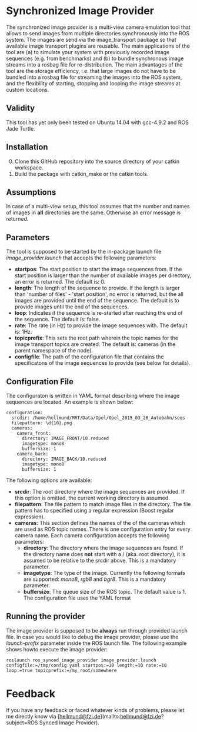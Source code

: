 Synchronized Image Provider
===========================
The synchronized image provider is a multi-view camera emulation tool that allows to send images from multiple directories synchronously into the ROS system. The images are send via the image_transport package so that available image transport plugins are reusable. The main applications of the tool are (a) to simulate your system with previously recorded image sequences (e.g. from benchmarks) and (b) to bundle synchronous image streams into a rosbag file for re-distribution. The main advantages of the tool are the storage efficiency, i.e. that large images do not have to be bundled into a rosbag file for streaming the images into the ROS system, and the flexibility of starting, stopping and looping the image streams at custom locations. 

Validity
--------
This tool has yet only been tested on Ubuntu 14.04 with gcc-4.9.2 and ROS Jade Turtle.

Installation
------------
0. Clone this GitHub repository into the source directory of your catkin workspace. 
0. Build the package with catkin_make or the catkin tools.

Assumptions
-----------
In case of a multi-view setup, this tool assumes that the number and names of images in **all** directories are the same. Otherwise an error message is returned.

Parameters
----------
The tool is supposed to be started by the in-package launch file *image_provider.launch* that accepts the following parameters:

* **startpos**: The start position to start the image sequences from. If the start position is larger than the number of available images per directory, an error is returned. The default is: 0.
* **length**: The length of the sequence to provide. If the length is larger than 'number of files' - 'start position', no error is returned, but the all images are provided until the end of the sequence. The default is to provide images until the end of the sequences.
* **loop**: Indicates if the sequence is re-started after reaching the end of the sequence. The default is: false.
* **rate**: The rate (in Hz) to provide the image sequences with. The default is: 1Hz.
* **topicprefix**: This sets the root path wherein the topic names for the image transport topics are created. The default is: cameras (in the parent namespace of the node).
* **configfile**: The path of the configuration file that contains the specificatons of the image sequences to provide (see below for details).

Configuration File
------------------
The configuraton is written in YAML format describing where the image sequences are located. An example is shown below:

```
configuration:
  srcdir: /home/hellmund/MRT/Data/Opel/Opel_2015_03_20_Autobahn/seqs
  filepattern: \d{10}.png
  cameras:
    camera_front: 
      directory: IMAGE_FRONT/10.reduced
      imagetype: mono8
      buffersize: 1
    camera_back:
      directory: IMAGE_BACK/10.reduced
      imagetype: mono8
      buffersize: 1
```

The following options are available:

* **srcdir**: The root directory where the image sequences are provided. If this option is omitted, the current working directory is assumed.
* **filepattern**: The file pattern to match image files in the directory. The file pattern has to specified using a regular expression (Boost regular expression).
* **cameras**: This section defines the names of the of the cameras which are used as ROS topic names. There is one configuration entry for every camera name. Each camera configuration accepts the following parameters:
   * **directory**: The directory where the image sequences are found. If the directory name does **not** start with a / (aka. root directory), it is assumed to be relative to the srcdir above. This is a mandatory parameter.
   * **imagetype**: The type of the image. Currently the following formats are supported: *mono8*, *rgb8* and *bgr8*. This is a mandatory parameter.
   * **buffersize**: The queue size of the ROS topic. The default value is 1.
The configuration file uses the YAML format

Running the provider
--------------------
The image provider is supposed to be **always** run through provided launch file. In case you would like to debug the image provider, please use the *launch-prefix* parameter inside the ROS launch file. The following example shows howto execute the image provider:

```
roslaunch ros_synced_image_provider image_provider.launch configfile:=/tmp/config.yaml startpos:=10 length:=10 rate:=10 loop:=true topicprefix:=/my_root/somewhere
```

Feedback
========
If you have any feedback or faced whatever kinds of problems, please let me directly know via [hellmund@fzi.de](mailto:hellmund@fzi.de?subject=ROS Synced Image Provider).

